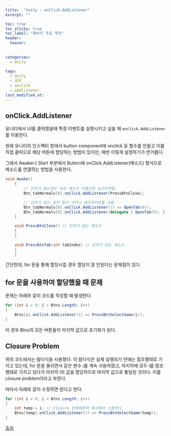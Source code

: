 ```yaml
---
title:  "Unity - onClick.AddListener"
excerpt: ""

toc: true
toc_sticky: true
toc_label: "페이지 주요 목차"
header:
  teaser: 
  
  
categories:
  - Unity
  
tags:
  - Unity
  - 공부
  - onclick
  - addlistener
last_modified_at: 
---
```



## onClick.AddListener

유니티에서 UI를 클릭했을때 특정 이벤트를 실행시키고 싶을 때 `onclick.AddListener`를 이용한다.

원래 유니티의 인스펙터 창에서 button component에 onclick 등 함수를 만들고 이를 직접 클릭으로 해당 버튼에
할당하는 방법이 있지만, 매번 이렇게 설정하기가 번거롭다. 

그래서 Awake나 Start 부분에서 Button에 onClick.AddListener(메소드) 형식으로 메소드를 연결하는 방법을 사용한다.

```C#
void Awake()
    {
        // 인자가 없는경우 바로 메소드 이름으로 넘겨주면됨.
        Btn_tabNormals[0].onClick.AddListener(PressBtnClose);

        // 인자가 있는 경우 람다 식이나 델리게이트를 사용
        Btn_tabNormals[0].onClick.AddListener(() => OpenTab(0));
        Btn_tabNormals[0].onClick.AddListener(delegate { OpenTab(0); });
    }

    void PressBtnClose() // 인자가 없는 메소드
    {
    }
    
    void PressBtnTab(int tabIndex) // 인자가 있는 메소드
    {
    }
```

간단한데, for 문을 통해 할당시킬 경우 할당이 잘 안된다는 문제점이 있다. 

## for 문을 사용하여 할당했을 때 문제

문제는 아래와 같이 코드를 작성할 때 발생한다.

```C#
for (int i = 0; i < Btns.Length; i++)
{
    Btns[i].onClick.AddListener(() => PressBtnSelectGame(i));
}
```

이 경우 Btns의 모든 버튼들이 마지막 값으로 초기화가 된다.

## Closure Problem

위의 코드에서는 람다식을 사용했다. 이 람다식은 실제 실행되기 전에는 참조형태로 가지고 있는데,
for 문을 돌리면서 같은 변수 i를 계속 사용하였고, 마지막에 모두 i를 참조형태로 가지고 있다가 마지막 i의 
값을 할당하므로 마지막 값으로 통일된 것이다. 이를 closure problem이라고 부른다.

따라서 아래와 같이 수정하면 된다고 한다.

```C#
for (int i = 0; i < Btns.Length; i++)
{
    int temp = i; // Closure 문제때문에 복사해서 사용한다.
    Btns[temp].onClick.AddListener(() => PressBtnSelectGame(temp));
}
```

[출처](https://mentum.tistory.com/343)


